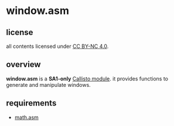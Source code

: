 # window.asm

## license

all contents licensed under [CC BY-NC 4.0](https://creativecommons.org/licenses/by-nc/4.0/). 

## overview

**window.asm** is a **SA1-only** [Callisto module](https://github.com/Underrout/callisto). it provides functions to generate and manipulate windows.

## requirements

- [math.asm](https://github.com/blackmagemathie/math)
